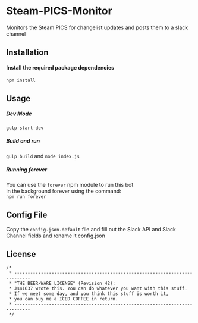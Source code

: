 # Steam-PICS-Monitor
Monitors the Steam PICS for changelist updates and posts them to a slack channel

## Installation
#### Install the required package dependencies
```npm install```

## Usage
##### Dev Mode
```gulp start-dev```
##### Build and run
```gulp build``` and ```node index.js```
##### Running forever
You can use the `forever` npm module to run this bot  
in the background forever using the command:  
`npm run forever`

## Config File
Copy the `config.json.default` file and fill out the Slack API and Slack Channel fields and rename it config.json

## License
```
/*
 * ----------------------------------------------------------------------------
 * "THE BEER-WARE LICENSE" (Revision 42):
 * Js41637 wrote this. You can do whatever you want with this stuff.
 * If we meet some day, and you think this stuff is worth it,
 * you can buy me a ICED COFFEE in return.
 * ----------------------------------------------------------------------------
 */
 ```
